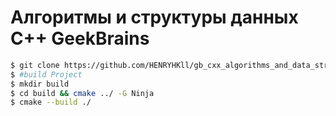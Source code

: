 # Алгоритмы и структуры данных C++ GeekBrains
```sh
$ git clone https://github.com/HENRYHKll/gb_cxx_algorithms_and_data_structures.git
$ #build Project
$ mkdir build
$ cd build && cmake ../ -G Ninja
$ cmake --build ./
```